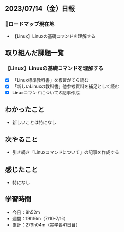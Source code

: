 ## 2023/07/14（金）日報
### :round_pushpin:ロードマップ現在地
- 【Linux】Linuxの基礎コマンドを理解する
## 取り組んだ課題一覧
### 【Linux】Linuxの基礎コマンドを理解する
- [x] 「Linux標準教科書」を復習がてら読む
- [x] 「新しいLinuxの教科書」他参考資料を補足として読む
- [x] Linuxコマンドについての記事作成
## わかったこと
- 新しいことは特になし
## 次やること
- 引き続き「Linuxコマンドについて」の記事を作成する
## 感じたこと
- 特になし
## 学習時間
- 今日：8h52m
- 週間：19h16m（7/10-7/16）
- 累計：279h04m（実学習41日目）

